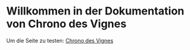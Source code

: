 # Willkommen in der Dokumentation von Chrono des Vignes

Um die Seite zu testen:
[Chrono des Vignes](https://chronodesvignes.eu.pythonanywhere.com/)